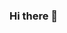 ### Hi there 👋

<!--
**marleynika03/marleynika03** is a ✨ _special_ ✨ repository because its `README.md` (this file) appears on your GitHub profile.

Here are some ideas to get you started:

### 🌱 I’m currently learning Python, Django and MySQL.
### 💬 Ask me about Python.
### 📫 How to reach me: marleypaesstrapazon@gmail.com
### ⚡ Fun fact: I love chess.
